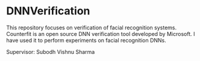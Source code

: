 # DNNVerification

This repository focuses on verification of facial recognition systems. 
Counterfit is an open source DNN verification tool developed by Microsoft. I have used it to perform experiments on facial recognition DNNs. 

Supervisor: Subodh Vishnu Sharma